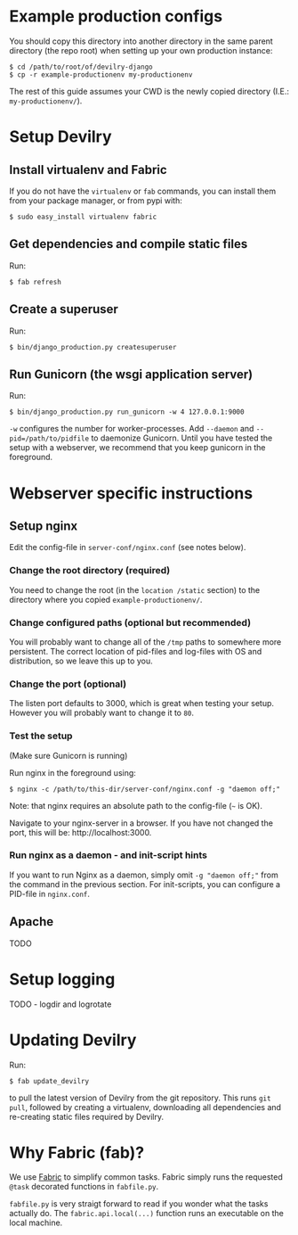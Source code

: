 # Example production configs

You should copy this directory into another directory in the same parent
directory (the repo root) when setting up your own production instance:

    $ cd /path/to/root/of/devilry-django
    $ cp -r example-productionenv my-productionenv

The rest of this guide assumes your CWD is the newly copied directory (I.E.:
``my-productionenv/``).


# Setup Devilry

## Install virtualenv and Fabric
If you do not have the ``virtualenv`` or ``fab`` commands, you can install them
from your package manager, or from pypi with:

    $ sudo easy_install virtualenv fabric


## Get dependencies and compile static files
Run:

    $ fab refresh


## Create a superuser
Run:

    $ bin/django_production.py createsuperuser


## Run Gunicorn (the wsgi application server)
Run:

    $ bin/django_production.py run_gunicorn -w 4 127.0.0.1:9000

``-w`` configures the number for worker-processes. Add ``--daemon`` and
``--pid=/path/to/pidfile`` to daemonize Gunicorn. Until you have tested the
setup with a webserver, we recommend that you keep gunicorn in the foreground.



# Webserver specific instructions

## Setup nginx
Edit the config-file in ``server-conf/nginx.conf`` (see notes below).

### Change the root directory (required)
You need to change the root (in the ``location /static`` section) to the
directory where you copied ``example-productionenv/``.

### Change configured paths (optional but recommended)
You will probably want to change all of the ``/tmp`` paths to somewhere more
persistent. The correct location of pid-files and log-files with OS and
distribution, so we leave this up to you.

### Change the port (optional)
The listen port defaults to 3000, which is great when testing your setup.
However you will probably want to change it to ``80``.


### Test the setup

(Make sure Gunicorn is running)

Run nginx in the foreground using:

    $ nginx -c /path/to/this-dir/server-conf/nginx.conf -g "daemon off;"

Note: that nginx requires an absolute path to the config-file (``~`` is OK).

Navigate to your nginx-server in a browser. If you have not changed the port, this will be: http://localhost:3000.


### Run nginx as a daemon - and init-script hints
If you want to run Nginx as a daemon, simply omit ``-g "daemon off;"`` from the
command in the previous section. For init-scripts, you can configure a PID-file
in ``nginx.conf``.



## Apache

TODO


# Setup logging

TODO - logdir and logrotate


# Updating Devilry

Run:

    $ fab update_devilry

to pull the latest version of Devilry from the git repository. This runs ``git
pull``, followed by creating a virtualenv, downloading all dependencies and
re-creating static files required by Devilry.



# Why Fabric (fab)?

We use [Fabric](http://fabfile.org) to simplify common tasks. Fabric simply
runs the requested ``@task`` decorated functions in ``fabfile.py``.

``fabfile.py`` is very straigt forward to read if you wonder what the tasks
actually do. The ``fabric.api.local(...)`` function runs an executable on the
local machine.
